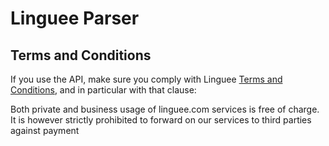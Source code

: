 # Linguee Parser


## Terms and Conditions
If you use the API, make sure you comply with Linguee [Terms and Conditions](https://www.linguee.com/page/termsAndConditions.php), and in particular with that clause:

Both private and business usage of linguee.com services is free of charge. It is however strictly prohibited to forward on our services to third parties against payment